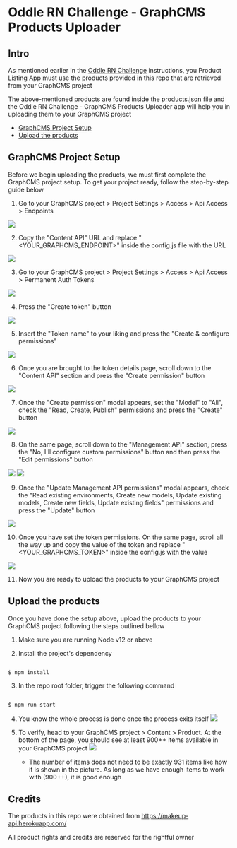 # Oddle RN Challenge - GraphCMS Products Uploader

## Intro

As mentioned earlier in the [Oddle RN Challenge](https://github.com/oddle-developer/oddle-rn-challenge) instructions, you Product Listing App must use the products provided in this repo that are retrieved from your GraphCMS project

The above-mentioned products are found inside the [products.json](/products.json) file and the Oddle RN Challenge - GraphCMS Products Uploader app will help you in uploading them to your GraphCMS project

- [GraphCMS Project Setup](#graphcms-project-setup)
- [Upload the products](#upload-the-products)

## GraphCMS Project Setup

Before we begin uploading the products, we must first complete the GraphCMS project setup. To get your project ready, follow the step-by-step guide below

1. Go to your GraphCMS project > Project Settings > Access > Api Access > Endpoints

![](/assets/ss_1.png)


2. Copy the "Content API" URL and replace "<YOUR_GRAPHCMS_ENDPOINT>" inside the config.js file with the URL 

![](/assets/ss_2.png)

3. Go to your GraphCMS project > Project Settings > Access > Api Access > Permanent Auth Tokens

![](/assets/ss_3.png)

4. Press the "Create token" button

![](/assets/ss_4.png)

5. Insert the "Token name" to your liking and press the "Create & configure permissions"

![](/assets/ss_5.png)

6. Once you are brought to the token details page, scroll down to the "Content API" section and press the "Create permission" button

![](/assets/ss_6.png)

7. Once the "Create permission" modal appears, set the "Model" to "All", check the "Read, Create, Publish" permissions and press the "Create" button

![](/assets/ss_7.png)

8. On the same page, scroll down to the "Management API" section, press the "No, I'll configure custom permissions" button and then press the "Edit permissions" button

![](/assets/ss_8.png)
![](/assets/ss_9.png)

9. Once the "Update Management API permissions" modal appears, check the "Read existing environments, Create new models, Update existing models, Create new fields, Update existing fields" permissions and press the "Update" button

![](/assets/ss_10_1.png)

10. Once you have set the token permissions. On the same page, scroll all the way up and copy the value of the token and replace "<YOUR_GRAPHCMS_TOKEN>" inside the config.js with the value

![](/assets/ss_11.png)

11. Now you are ready to upload the products to your GraphCMS project

## Upload the products

Once you have done the setup above, upload the products to your GraphCMS project following the steps outlined bellow

1. Make sure you are running Node v12 or above

2. Install the project's dependency

```

$ npm install

```


3. In the repo root folder, trigger the following command

```

$ npm run start

```

4. You know the whole process is done once the process exits itself
![](/assets/ss_12.png)

5. To verify, head to your GraphCMS project > Content > Product. At the bottom of the page, you should see at least 900++ items available in your GraphCMS project
![](/assets/ss_13.png)

    * The number of items does not need to be exactly 931 items like how it is shown in the picture. As long as we have enough items to work with (900++), it is good enough


## Credits

The products in this repo were obtained from https://makeup-api.herokuapp.com/

All product rights and credits are reserved for the rightful owner

